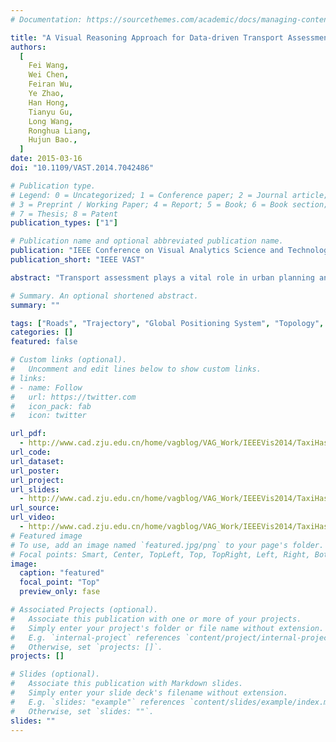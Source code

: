 ```yaml
---
# Documentation: https://sourcethemes.com/academic/docs/managing-content/

title: "A Visual Reasoning Approach for Data-driven Transport Assessment on Urban Road."
authors:
  [
	Fei Wang,
    Wei Chen,
    Feiran Wu,
    Ye Zhao,
    Han Hong,
    Tianyu Gu,
    Long Wang,
    Ronghua Liang,
    Hujun Bao.,
  ]
date: 2015-03-16
doi: "10.1109/VAST.2014.7042486"

# Publication type.
# Legend: 0 = Uncategorized; 1 = Conference paper; 2 = Journal article;
# 3 = Preprint / Working Paper; 4 = Report; 5 = Book; 6 = Book section;
# 7 = Thesis; 8 = Patent
publication_types: ["1"]

# Publication name and optional abbreviated publication name.
publication: "IEEE Conference on Visual Analytics Science and Technology"
publication_short: "IEEE VAST"

abstract: "Transport assessment plays a vital role in urban planning and traffic control, which are influenced by multi-faceted traffic factors involving road infrastructure and traffic flow. Conventional solutions can hardly meet the requirements and expectations of domain experts. In this paper we present a data-driven solution by leveraging a visual analysis system to evaluate the real traffic situations based on taxi trajectory data. A sketch-based visual interface is designed to support dynamic query and visual reasoning of traffic situations within multiple coordinated views. In particular, we propose a novel road-based query model for analysts to interactively conduct evaluation tasks. This model is supported by a bi-directional hash structure, TripHash, which enables real-time responses to the data queries over a huge amount of trajectory data. Case studies with a real taxi GPS trajectory dataset (> 30GB) show that our system performs well for on-demand transport assessment and reasoning."

# Summary. An optional shortened abstract.
summary: ""

tags: ["Roads", "Trajectory", "Global Positioning System", "Topology", "Visualization", "Indexes"]
categories: []
featured: false

# Custom links (optional).
#   Uncomment and edit lines below to show custom links.
# links:
# - name: Follow
#   url: https://twitter.com
#   icon_pack: fab
#   icon: twitter

url_pdf:
  - http://www.cad.zju.edu.cn/home/vagblog/VAG_Work/IEEEVis2014/TaxiHash_Wangfei/wang.pdf
url_code:
url_dataset:
url_poster:
url_project:
url_slides:
  - http://www.cad.zju.edu.cn/home/vagblog/VAG_Work/IEEEVis2014/TaxiHash_Wangfei/A%20Visual%20Reasoning%20Approach%20for%20Data-driven%20Transport%20Assessment-final.pptx
url_source:
url_video:
  - http://www.cad.zju.edu.cn/home/vagblog/VAG_Work/IEEEVis2014/TaxiHash_Wangfei/wang%20(1).mp4
# Featured image
# To use, add an image named `featured.jpg/png` to your page's folder.
# Focal points: Smart, Center, TopLeft, Top, TopRight, Left, Right, BottomLeft, Bottom, BottomRight.
image:
  caption: "featured"
  focal_point: "Top"
  preview_only: fase

# Associated Projects (optional).
#   Associate this publication with one or more of your projects.
#   Simply enter your project's folder or file name without extension.
#   E.g. `internal-project` references `content/project/internal-project/index.md`.
#   Otherwise, set `projects: []`.
projects: []

# Slides (optional).
#   Associate this publication with Markdown slides.
#   Simply enter your slide deck's filename without extension.
#   E.g. `slides: "example"` references `content/slides/example/index.md`.
#   Otherwise, set `slides: ""`.
slides: ""
---
```

